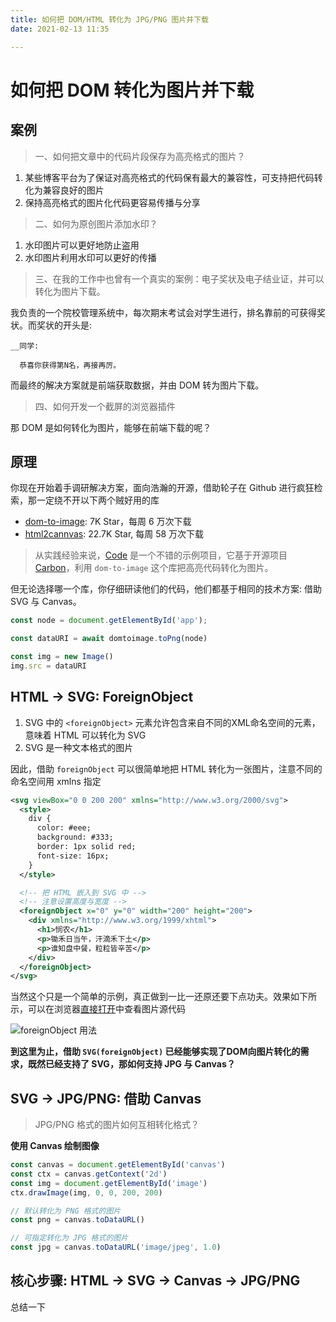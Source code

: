 ```yaml
---
title: 如何把 DOM/HTML 转化为 JPG/PNG 图片并下载
date: 2021-02-13 11:35

---
```


# 如何把 DOM 转化为图片并下载

## 案例

> 一、如何把文章中的代码片段保存为高亮格式的图片？

1. 某些博客平台为了保证对高亮格式的代码保有最大的兼容性，可支持把代码转化为兼容良好的图片
1. 保持高亮格式的图片化代码更容易传播与分享

> 二、如何为原创图片添加水印？

1. 水印图片可以更好地防止盗用
1. 水印图片利用水印可以更好的传播

> 三、在我的工作中也曾有一个真实的案例：电子奖状及电子结业证，并可以转化为图片下载。

我负责的一个院校管理系统中，每次期末考试会对学生进行，排名靠前的可获得奖状。而奖状的开头是:

``` text
__同学:

  恭喜你获得第N名，再接再厉。
```

而最终的解决方案就是前端获取数据，并由 DOM 转为图片下载。

> 四、如何开发一个截屏的浏览器插件

那 DOM 是如何转化为图片，能够在前端下载的呢？

## 原理

你现在开始着手调研解决方案，面向浩瀚的开源，借助轮子在 Github 进行疯狂检索，那一定绕不开以下两个贼好用的库

+ [dom-to-image](https://github.com/tsayen/dom-to-image): 7K Star，每周 6 万次下载
+ [html2cannvas](https://github.com/niklasvh/html2canvas): 22.7K Star, 每周 58 万次下载

> 从实践经验来说，[Code](https://code.devtool.tech/) 是一个不错的示例项目，它基于开源项目 [Carbon](https://github.com/carbon-app/carbon)，利用 `dom-to-image` 这个库把高亮代码转化为图片。

但无论选择哪一个库，你仔细研读他们的代码，他们都基于相同的技术方案: 借助 SVG 与 Canvas。

``` js
const node = document.getElementById('app');

const dataURI = await domtoimage.toPng(node)

const img = new Image()
img.src = dataURI
```

## HTML -> SVG: ForeignObject

1. SVG 中的 `<foreignObject>` 元素允许包含来自不同的XML命名空间的元素，意味着 HTML 可以转化为 SVG
1. SVG 是一种文本格式的图片

因此，借助 `foreignObject` 可以很简单地把 HTML 转化为一张图片，注意不同的命名空间用 xmlns 指定

``` svg
<svg viewBox="0 0 200 200" xmlns="http://www.w3.org/2000/svg">
  <style>
    div {
      color: #eee;
      background: #333;
      border: 1px solid red;
      font-size: 16px;
    }
  </style>

  <!-- 把 HTML 嵌入到 SVG 中 -->
  <!-- 注意设置高度与宽度 -->
  <foreignObject x="0" y="0" width="200" height="200">
    <div xmlns="http://www.w3.org/1999/xhtml">
      <h1>悯农</h1>
      <p>锄禾日当午，汗滴禾下土</p>
      <p>谁知盘中餐，粒粒皆辛苦</p>
    </div>
  </foreignObject>
</svg>
```

当然这个只是一个简单的示例，真正做到一比一还原还要下点功夫。效果如下所示，可以在浏览器[直接打开](/dom-to-image.svg)中查看图片源代码

![foreignObject 用法](/dom-to-image.svg)

**到这里为止，借助 `SVG(foreignObject)` 已经能够实现了DOM向图片转化的需求，既然已经支持了 SVG，那如何支持 JPG 与 Canvas？**

## SVG -> JPG/PNG: 借助 Canvas

> JPG/PNG 格式的图片如何互相转化格式？

**使用 Canvas 绘制图像**

``` js
const canvas = document.getElementById('canvas')
const ctx = canvas.getContext('2d')
const img = document.getElementById('image')
ctx.drawImage(img, 0, 0, 200, 200)
```

``` js
// 默认转化为 PNG 格式的图片
const png = canvas.toDataURL()

// 可指定转化为 JPG 格式的图片
const jpg = canvas.toDataURL('image/jpeg', 1.0)
```

## 核心步骤: HTML -> SVG -> Canvas -> JPG/PNG

总结一下

